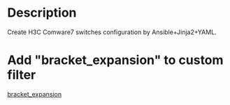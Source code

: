 # Description 
Create H3C Comware7 switches configuration by Ansible+Jinja2+YAML.

# Add "bracket_expansion" to custom filter
[bracket_expansion](https://pypi.org/project/bracket-expansion/)
